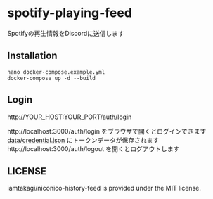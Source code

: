 # spotify-playing-feed

Spotifyの再生情報をDiscordに送信します

## Installation

```
nano docker-compose.example.yml
docker-compose up -d --build
```

## Login
http://YOUR_HOST:YOUR_PORT/auth/login

http://localhost:3000/auth/login をブラウザで開くとログインできます \
[data/credential.json](data/credential.json) にトークンデータが保存されます \
http://localhost:3000/auth/logout を開くとログアウトします

## LICENSE
iamtakagi/niconico-history-feed is provided under the MIT license.
